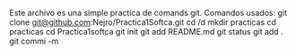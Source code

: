 Este archivo es una simple practica de comands git.
Comandos usados: 
git clone git@github.com:Nejro/Practica1Softca.git
cd /d 
mkdir practicas
cd practicas
cd Practica1softca
git init 
git add README.md
git status
git add .
git commi -m